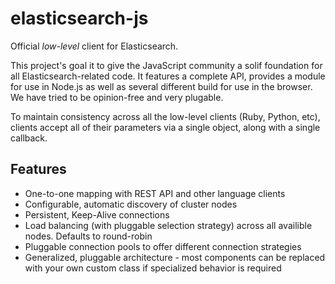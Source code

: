 elasticsearch-js
=================
Official *low-level* client for Elasticsearch.

This project's goal it to give the JavaScript community a solif foundation for all Elasticsearch-related code. It features a complete API, provides a module for use in Node.js as well as several different build for use in the browser. We have tried to be opinion-free and very plugable.

To maintain consistency across all the low-level clients (Ruby, Python, etc), clients accept all of their parameters via a single object, along with a single callback.

Features
--------

 - One-to-one mapping with REST API and other language clients
 - Configurable, automatic discovery of cluster nodes
 - Persistent, Keep-Alive connections
 - Load balancing (with pluggable selection strategy) across all availible nodes. Defaults to round-robin
 - Pluggable connection pools to offer different connection strategies
 - Generalized, pluggable architecture - most components can be replaced with your own custom class if specialized behavior is required
